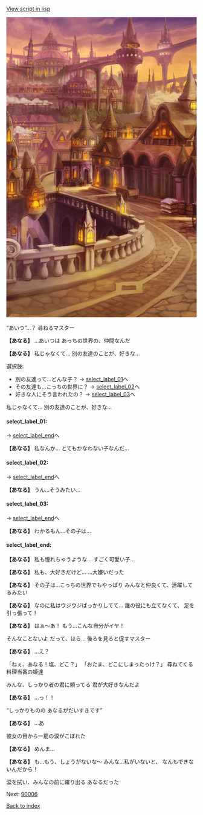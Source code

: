 [View script in lisp](../scripts/20141302.txt)

![town_evening.png](../images/backgrounds/town_evening.png)

“あいつ”…？
尋ねるマスター

**【あなる】**
…あいつは
あっちの世界の、仲間なんだ

**【あなる】**
私じゃなくて…
別の友達のことが、好きな…

選択肢:
- 別の友達って…どんな子？ → [select_label_01](#select_label_01)へ
- その友達も…こっちの世界に？ → [select_label_02](#select_label_02)へ
- 好きな人にそう言われたの？ → [select_label_03](#select_label_03)へ

私じゃなくて…
別の友達のことが、好きな…

#### select_label_01:
 → [select_label_end](#select_label_end)へ

**【あなる】**
私なんか…
とてもかなわない子なんだ…

#### select_label_02:
 → [select_label_end](#select_label_end)へ

**【あなる】**
うん…そうみたい…

#### select_label_03:
 → [select_label_end](#select_label_end)へ

**【あなる】**
わかるもん…その子は…

#### select_label_end:

**【あなる】**
私も憧れちゃうような…
すごく可愛い子…

**【あなる】**
私も、大好きだけど…
…大嫌いだった

**【あなる】**
その子は…こっちの世界でもやっぱり
みんなと仲良くて、活躍してるみたい

**【あなる】**
なのに私はウジウジばっかりしてて…
誰の役にも立てなくて、
足を引っ張って！

**【あなる】**
はぁ〜あ！
もう…こんな自分がイヤ！

そんなことないよ
だって、ほら…
後ろを見ろと促すマスター

**【あなる】**
…え？

「ねぇ、あなる！塩、どこ？」
「おたま、どこにしまったっけ？」
尋ねてくる料理当番の姫達

みんな、しっかり者の君に頼ってる
君が大好きなんだよ

**【あなる】**
…っ！！

“しっかりものの
あなるがだいすきです”

**【あなる】**
…あ

彼女の目から一筋の涙がこぼれた

**【あなる】**
めんま…

**【あなる】**
も…もう、しょうがないな〜
みんな…私がいないと、
なんもできないんだから！

涙を拭い、みんなの前に躍り出る
あなるだった

Next: [90006](90006.md)

[Back to index](index.md)
